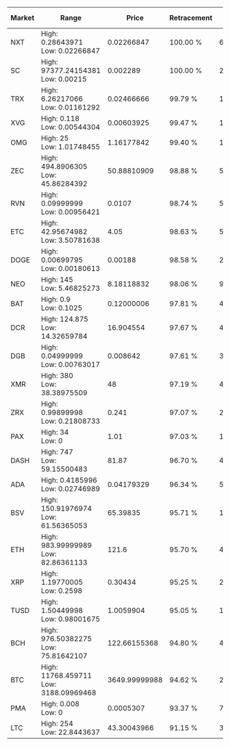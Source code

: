 | Market | Range | Price| Retracement | Doubles to 50% |
| --- | --- | --- | --- | --- |
| NXT | High: 0.28643971<br />Low: 0.02266847 | 0.02266847 | 100.00 % | 6.82 |
| SC | High: 97377.24154381<br />Low: 0.00215 | 0.002289 | 100.00 % | 21,270,695.43 |
| TRX | High: 6.26217066<br />Low: 0.01161292 | 0.02466666 | 99.79 % | 127.17 |
| XVG | High: 0.118<br />Low: 0.00544304 | 0.00603925 | 99.47 % | 10.22 |
| OMG | High: 25<br />Low: 1.01748455 | 1.16177842 | 99.40 % | 11.20 |
| ZEC | High: 494.8906305<br />Low: 45.86284392 | 50.88810909 | 98.88 % | 5.31 |
| RVN | High: 0.09999999<br />Low: 0.00956421 | 0.0107 | 98.74 % | 5.12 |
| ETC | High: 42.95674982<br />Low: 3.50781638 | 4.05 | 98.63 % | 5.74 |
| DOGE | High: 0.00699795<br />Low: 0.00180613 | 0.00188 | 98.58 % | 2.34 |
| NEO | High: 145<br />Low: 5.46825273 | 8.18118832 | 98.06 % | 9.20 |
| BAT | High: 0.9<br />Low: 0.1025 | 0.12000006 | 97.81 % | 4.18 |
| DCR | High: 124.875<br />Low: 14.32659784 | 16.904554 | 97.67 % | 4.12 |
| DGB | High: 0.04999999<br />Low: 0.00763017 | 0.008642 | 97.61 % | 3.33 |
| XMR | High: 380<br />Low: 38.38975509 | 48 | 97.19 % | 4.36 |
| ZRX | High: 0.99899998<br />Low: 0.21808733 | 0.241 | 97.07 % | 2.53 |
| PAX | High: 34<br />Low: 0 | 1.01 | 97.03 % | 16.83 |
| DASH | High: 747<br />Low: 59.15500483 | 81.87 | 96.70 % | 4.92 |
| ADA | High: 0.4185996<br />Low: 0.02746989 | 0.04179329 | 96.34 % | 5.34 |
| BSV | High: 150.91976974<br />Low: 61.56365053 | 65.39835 | 95.71 % | 1.62 |
| ETH | High: 983.99999989<br />Low: 82.86361133 | 121.6 | 95.70 % | 4.39 |
| XRP | High: 1.19770005<br />Low: 0.2598 | 0.30434 | 95.25 % | 2.39 |
| TUSD | High: 1.50449998<br />Low: 0.98001675 | 1.0059904 | 95.05 % | 1.23 |
| BCH | High: 976.50382275<br />Low: 75.81642107 | 122.66155368 | 94.80 % | 4.29 |
| BTC | High: 11768.459711<br />Low: 3188.09969468 | 3649.99999988 | 94.62 % | 2.05 |
| PMA | High: 0.008<br />Low: 0 | 0.0005307 | 93.37 % | 7.54 |
| LTC | High: 254<br />Low: 22.8443637 | 43.30043966 | 91.15 % | 3.20 |

